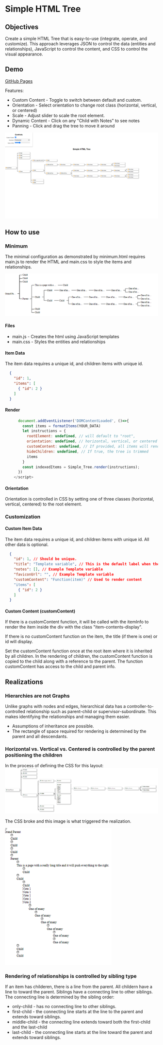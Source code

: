 # Simple HTML Tree

## Objectives

Create a simple HTML Tree that is easy-to-use (integrate, operate, and customize). This approach leverages JSON to control the data (entities and relationships), JavaScript to control the content, and CSS to control the visual appearance.

## Demo

[GitHub Pages](https://jeffrey-d-pierce.github.io/Simple-HTML-Tree/Simple_HTML_Tree.html)

Features:

- Custom Content - Toggle to switch between default and custom.
- Orientation - Select orientation to change root class (horizontal, vertical, or centered)
- Scale - Adjust slider to scale the root element.
- Dynamic Content - Click on any "Child with Notes" to see notes
- Panning - Click and drag the tree to move it around

![Controls in the demo](/docs/images/demo.gif)

## How to use

### Minimum

The minimal configuration as demonstrated by minimum.html requires main.js to render the HTML and main.css to style the items and relationships.

![Alt text](./docs/images/minimum.png)

#### Files

- main.js - Creates the html using JavaScript templates
- main.css - Styles the entities and relationships

#### Item Data

The item data requires a unique id, and children items with unique id.

```JSON
  {
    "id": 1, 
    "items": [
      { "id": 2 } 
    ]
  }
```

#### Render

```JavaScript
      document.addEventListener('DOMContentLoaded', ()=>{
        const items = formatItems(YOUR_DATA)
        let instructions = {
          rootElement: undefined, // will default to "root", 
          orientation: undefined, // horizontal, vertical, or centered
          customContent: undefined, // If provided, all items will render using the same customContent, unless an item has been assigned customerContent
          hideChildren: undefined, // If true, the tree is trimmed
          items 
        }
        const indexedItems = Simple_Tree.render(instructions);
      })
    </script>
```

#### Orientation

Orientation is controlled in CSS by setting one of three classes (horizontal, vertical, centered) to the root element.

### Customization

#### Custom Item Data

The item data requires a unique id, and children items with unique id. All other data is optional.

```JSON
  {
    "id": 1, // Should be unique.
    "title": "Template variable", // This is the default label when there is no customContent, otherwise the id will display
    "notes": [], // Example Template variable
    "faviconUrl": "", // Example Template variable
    "customContent": "Function(item)" // Used to render content
    "items": [
      { "id": 2 } 
    ]
  }
```

#### Custom Content (customContent)

If there is a customContent function, it will be called with the itemInfo to render the item inside the div with the class "item-contents-display".

If there is no customContent function on the item, the title (if there is one) or id will display.

Set the customContent function once at the root item where it is inherited by all children. In the rendering of children, the customContent function is copied to the child along with a reference to the parent. The function customContent has access to the child and parent info.

## Realizations

### Hierarchies are not Graphs

Unlike graphs with nodes and edges, hierarchical data has a controller-to-controlled relationship such as parent-child or supervisor-subordinate. This makes identifying the relationships and managing them easier.

- Assumptions of inheritance are possible.
- The rectangle of space required for rendering is determined by the parent and all descendants.

### Horizontal vs. Vertical vs. Centered is controlled by the parent positioning the children

In the process of defining the CSS for this layout:
![CSS defined](./docs/images/horizontal_layout.png)

The CSS broke and this image is what triggered the realization.

![Broken CSS](./docs/images/vertical_vanilla.png)

### Rendering of relationships is controlled by sibling type

If an item has childeren, there is a line from the parent.
All childern have a line to toward the parent. Siblings have a connecting line to other siblings.
The connecting line is determined by the sibling order:

- only-child - has no connecting line to other siblings.
- first-child - the connecting line starts at the line to the parent and extends toward siblings.
- middle-child - the connecting line extends toward both the first-child and the last-child
- last-child - the connecting line starts at the line toward the parent and extends toward siblings.
